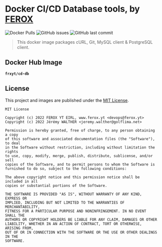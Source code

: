 # Docker CI/CD Database tools, by [FEROX](https://ferox.yt)

![Docker Pulls](https://img.shields.io/docker/pulls/frxyt/cd-db.svg)
![GitHub issues](https://img.shields.io/github/issues/frxyt/docker-cd-db.svg)
![GitHub last commit](https://img.shields.io/github/last-commit/frxyt/docker-cd-db.svg)

> This docker image packages cURL, Git, MySQL client & PostgreSQL client.

## Docker Hub Image

**`frxyt/cd-db`**

## License

This project and images are published under the [MIT License](LICENSE).

```
MIT License

Copyright (c) 2022 FEROX YT EIRL, www.ferox.yt <devops@ferox.yt>
Copyright (c) 2022 Jérémy WALTHER <jeremy.walther@golflima.net>

Permission is hereby granted, free of charge, to any person obtaining a copy
of this software and associated documentation files (the "Software"), to deal
in the Software without restriction, including without limitation the rights
to use, copy, modify, merge, publish, distribute, sublicense, and/or sell
copies of the Software, and to permit persons to whom the Software is
furnished to do so, subject to the following conditions:

The above copyright notice and this permission notice shall be included in all
copies or substantial portions of the Software.

THE SOFTWARE IS PROVIDED "AS IS", WITHOUT WARRANTY OF ANY KIND, EXPRESS OR
IMPLIED, INCLUDING BUT NOT LIMITED TO THE WARRANTIES OF MERCHANTABILITY,
FITNESS FOR A PARTICULAR PURPOSE AND NONINFRINGEMENT. IN NO EVENT SHALL THE
AUTHORS OR COPYRIGHT HOLDERS BE LIABLE FOR ANY CLAIM, DAMAGES OR OTHER
LIABILITY, WHETHER IN AN ACTION OF CONTRACT, TORT OR OTHERWISE, ARISING FROM,
OUT OF OR IN CONNECTION WITH THE SOFTWARE OR THE USE OR OTHER DEALINGS IN THE
SOFTWARE.
```
